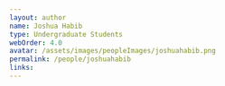 ```yaml
---
layout: author
name: Joshua Habib
type: Undergraduate Students
webOrder: 4.0
avatar: /assets/images/peopleImages/joshuahabib.png
permalink: /people/joshuahabib
links:
---
```

